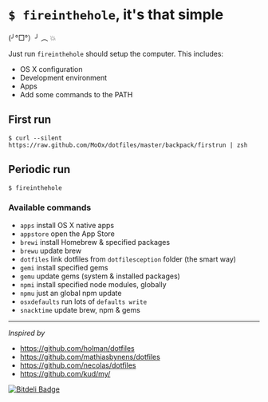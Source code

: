 # `$ fireinthehole`, it's that simple

<img alt="" align="right" src="http://25.media.tumblr.com/18d3313bf26f87bd14212087de1cf18f/tumblr_mtp2dqsu4p1rjorvbo1_250.gif" />

(╯°□°）╯ ︵ 💥

Just run `fireinthehole` should setup the computer.
This includes:

- OS X configuration
- Development environment
- Apps
- Add some commands to the PATH

## First run

```shell
$ curl --silent https://raw.github.com/MoOx/dotfiles/master/backpack/firstrun | zsh
```

## Periodic run

```shell
$ fireinthehole
```

### Available commands

- `apps` install OS X native apps
- `appstore` open the App Store
- `brewi` install Homebrew & specified packages
- `brewu` update brew
- `dotfiles` link dotfiles from `dotfilesception` folder (the smart way)
- `gemi` install specified gems
- `gemu` update gems (system & installed packages)
- `npmi` install specified node modules, globally
- `npmu` just an global npm update
- `osxdefaults` run lots of `defaults write`
- `snacktime` update brew, npm & gems

---

_Inspired by_

- https://github.com/holman/dotfiles
- https://github.com/mathiasbynens/dotfiles
- https://github.com/necolas/dotfiles
- https://github.com/kud/my/


[![Bitdeli Badge](https://d2weczhvl823v0.cloudfront.net/MoOx/dotfiles/trend.png)](https://bitdeli.com/free "Bitdeli Badge")

